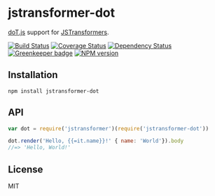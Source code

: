 # jstransformer-dot

[doT.js](https://olado.github.io/doT/) support for [JSTransformers](http://github.com/jstransformers).

[![Build Status](https://img.shields.io/travis/jstransformers/jstransformer-dot/master.svg)](https://travis-ci.org/jstransformers/jstransformer-dot)
[![Coverage Status](https://img.shields.io/codecov/c/github/jstransformers/jstransformer-dot/master.svg)](https://codecov.io/gh/jstransformers/jstransformer-dot)
[![Dependency Status](https://img.shields.io/david/jstransformers/jstransformer-dot/master.svg)](http://david-dm.org/jstransformers/jstransformer-dot)
[![Greenkeeper badge](https://badges.greenkeeper.io/jstransformers/jstransformer-dot.svg)](https://greenkeeper.io/)
[![NPM version](https://img.shields.io/npm/v/jstransformer-dot.svg)](https://www.npmjs.org/package/jstransformer-dot)

## Installation

    npm install jstransformer-dot

## API

```js
var dot = require('jstransformer')(require('jstransformer-dot'))

dot.render('Hello, {{=it.name}}!' { name: 'World'}).body
//=> 'Hello, World!'
```

## License

MIT
